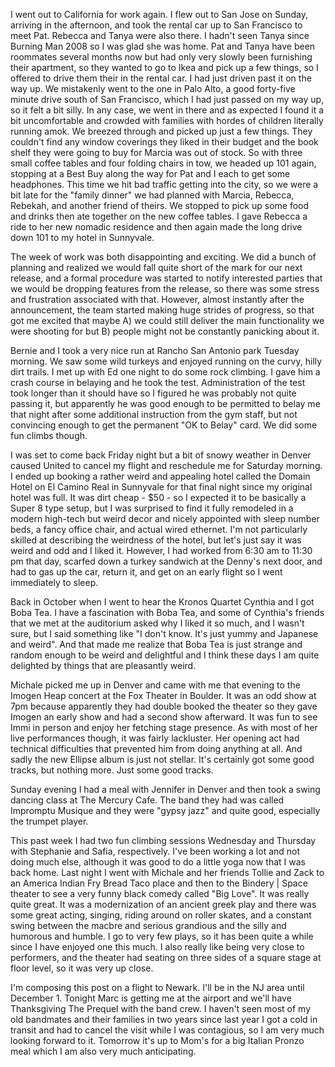I went out to California for work again. I flew out to San Jose on Sunday, arriving in the afternoon, and took the rental car up to San Francisco to meet Pat. Rebecca and Tanya were also there. I hadn't seen Tanya since Burning Man 2008 so I was glad she was home. Pat and Tanya have been roommates several months now but had only very slowly been furnishing their apartment, so they wanted to go to Ikea and pick up a few things, so I offered to drive them their in the rental car. I had just driven past it on the way up. We mistakenly went to the one in Palo Alto, a good forty-five minute drive south of San Francisco, which I had just passed on my way up, so it felt a bit silly. In any case, we went in there and as expected I found it a bit uncomfortable and crowded with families with hordes of children literally running amok. We breezed through and picked up just a few things. They couldn't find any window coverings they liked in their budget and the book shelf they were going to buy for Marcia was out of stock. So with three small coffee tables and four folding chairs in tow, we headed up 101 again, stopping at a Best Buy along the way for Pat and I each to get some headphones. This time we hit bad traffic getting into the city, so we were a bit late for the "family dinner" we had planned with Marcia, Rebecca, Rebekah, and another friend of theirs. We stopped to pick up some food and drinks then ate together on the new coffee tables. I gave Rebecca a ride to her new nomadic residence and then again made the long drive down 101 to my hotel in Sunnyvale.

The week of work was both disappointing and exciting. We did a bunch of planning and realized we would fall quite short of the mark for our next release, and a formal procedure was started to notify interested parties that we would be dropping features from the release, so there was some stress and frustration associated with that. However, almost instantly after the announcement, the team started making huge strides of progress, so that got me excited that maybe A) we could still deliver the main functionality we were shooting for but B) people might not be constantly panicking about it.

Bernie and I took a very nice run at Rancho San Antonio park Tuesday morning. We saw some wild turkeys and enjoyed running on the curvy, hilly dirt trails. I met up with Ed one night to do some rock climbing. I gave him a crash course in belaying and he took the test. Administration of the test took longer than it should have so I figured he was probably not quite passing it, but apparently he was good enough to be permitted to belay me that night after some additional instruction from the gym staff, but not convincing enough to get the permanent "OK to Belay" card. We did some fun climbs though.

I was set to come back Friday night but a bit of snowy weather in Denver caused United to cancel my flight and reschedule me for Saturday morning. I ended up booking a rather weird and appealing hotel called the Domain Hotel on El Camino Real in Sunnyvale for that final night since my original hotel was full. It was dirt cheap - $50 - so I expected it to be basically a Super 8 type setup, but I was surprised to find it fully remodeled in a modern high-tech but weird decor and nicely appointed with sleep number beds, a fancy office chair, and actual wired ethernet. I'm not particularly skilled at describing the weirdness of the hotel, but let's just say it was weird and odd and I liked it. However, I had worked from 6:30 am to 11:30 pm that day, scarfed down a turkey sandwich at the Denny's next door, and had to gas up the car, return it, and get on an early flight so I went immediately to sleep.

Back in October when I went to hear the Kronos Quartet Cynthia and I got Boba Tea. I have a fascination with Boba Tea, and some of Cynthia's friends that we met at the auditorium asked why I liked it so much, and I wasn't sure, but I said something like "I don't know. It's just yummy and Japanese and weird". And that made me realize that Boba Tea is just strange and random enough to be weird and delightful and I think these days I am quite delighted by things that are pleasantly weird.

Michale picked me up in Denver and came with me that evening to the Imogen Heap concert at the Fox Theater in Boulder. It was an odd show at 7pm because apparently they had double booked the theater so they gave Imogen an early show and had a second show afterward. It was fun to see Immi in person and enjoy her fetching stage presence. As with most of her live performances though, it was fairly lackluster. Her opening act had technical difficulties that prevented him from doing anything at all. And sadly the new Ellipse album is just not stellar. It's certainly got some good tracks, but nothing more. Just some good tracks.

Sunday evening I had a meal with Jennifer in Denver and then took a swing dancing class at The Mercury Cafe. The band they had was called Impromptu Musique and they were "gypsy jazz" and quite good, especially the trumpet player.

This past week I had two fun climbing sessions Wednesday and Thursday with Stephanie and Safia, respectively. I've been working a lot and not doing much else, although it was good to do a little yoga now that I was back home. Last night I went with Michale and her friends Tollie and Zack to an America Indian Fry Bread Taco place and then to the Bindery | Space theater to see a very funny black comedy called "Big Love". It was really quite great. It was a modernization of an ancient greek play and there was some great acting, singing, riding around on roller skates, and a constant swing between the macbre and serious grandious and the silly and humorous and humble. I go to very few plays, so it has been quite a while since I have enjoyed one this much. I also really like being very close to performers, and the theater had seating on three sides of a square stage at floor level, so it was very up close.

I'm composing this post on a flight to Newark. I'll be in the NJ area until December 1\. Tonight Marc is getting me at the airport and we'll have Thanksgiving The Prequel with the band crew. I haven't seen most of my old bandmates and their families in two years since last year I got a cold in transit and had to cancel the visit while I was contagious, so I am very much looking forward to it. Tomorrow it's up to Mom's for a big Italian Pronzo meal which I am also very much anticipating.